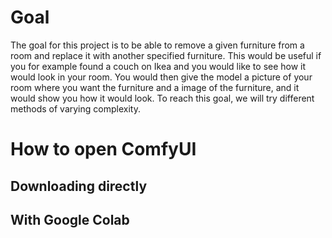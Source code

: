 # Goal

The goal for this project is to be able to remove a given furniture from a room and replace it with another specified furniture. This would be useful if you for example found a couch on Ikea and you would like to see how it would look in your room. You would then give the model a picture of your room where you want the furniture and a image of the furniture, and it would show you how it would look. To reach this goal, we will try different methods of varying complexity. 


# How to open ComfyUI

## Downloading directly

## With Google Colab
